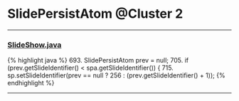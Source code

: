 # SlidePersistAtom @Cluster 2

***

### [SlideShow.java](https://searchcode.com/codesearch/view/97394959/)
{% highlight java %}
693. SlidePersistAtom prev = null;
705.     if (prev.getSlideIdentifier() < spa.getSlideIdentifier()) {
715. sp.setSlideIdentifier(prev == null ? 256 : (prev.getSlideIdentifier() + 1));
{% endhighlight %}

***

